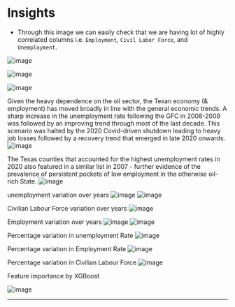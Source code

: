 # Insights

* Through this image we can easily check that we are having lot of highly correlated columns i.e. `Employment`, `Civil Labor Force`, and `Unemployment`.

![image](https://user-images.githubusercontent.com/71754779/136440464-99175a64-6fd4-4b25-805b-0cb7d6641977.png)


![image](https://user-images.githubusercontent.com/71754779/136440521-b65aea23-0b7c-4f31-a8fa-254074c06b3c.png)


![image](https://user-images.githubusercontent.com/71754779/136440592-eda72a92-86d7-4ced-a54e-2b112b41f218.png)



Given the heavy dependence on the oil sector, the Texan economy (& employment) has moved broadly in line with the general economic trends. A sharp increase in the unemployment rate following the GFC in 2008-2009 was followed by an improving trend through most of the last decade.  This scenario was halted by the 2020 Covid-driven shutdown leading to heavy job losses followed by a recovery trend that emerged in late 2020 onwards. 
![image](https://user-images.githubusercontent.com/49875705/136467154-1e21b062-e094-46ce-bcaf-d4f9dcf1cff5.png)


The Texas counties that accounted for the highest unemployment rates in 2020 also featured in a similar list in 2007 - further evidence of the prevalence of persistent pockets of low employment in the otherwise oil-rich State. 
![image](https://user-images.githubusercontent.com/49875705/136474934-b3b583ca-0877-45c5-b286-7c29d2924d0c.png)


unemployment variation over years
![image](https://user-images.githubusercontent.com/83202597/136490431-b63fa069-dc01-4df7-91d4-0990224515f8.png)
![image](https://user-images.githubusercontent.com/83202597/136490747-21358e53-f656-4f6a-91df-00bc7c289e36.png)


Civilian Labour Force variation over years
![image](https://user-images.githubusercontent.com/83202597/136490507-8faac3cd-440e-4254-bd29-66f850465a08.png)

Employment variation over years
![image](https://user-images.githubusercontent.com/83202597/136490552-def5aadd-968b-4e22-b1b5-247033903f19.png)
![image](https://user-images.githubusercontent.com/83202597/136490582-0753e7d1-64b9-4f99-bb31-d4251bd159ca.png)

Percentage variation in unemployment Rate
![image](https://user-images.githubusercontent.com/83202597/136490664-311913f2-3278-4407-abce-29a6f5f45553.png)

Percentage variation in Employment Rate
![image](https://user-images.githubusercontent.com/83202597/136490843-f383037f-03c2-4be9-ba7a-a9bf30cc249c.png)

Percentage variation in Civilian Labour Force
![image](https://user-images.githubusercontent.com/83202597/136491248-cc0ebaa4-9877-4bbe-a033-7b51cd318840.png)

Feature importance by XGBoost

![image](https://user-images.githubusercontent.com/83202597/136504428-0108d172-62ad-4e52-8115-ddf2edd7dac3.png)


-----------------------------------------------------------------------------------------------------------------------------------------------------------------------------
